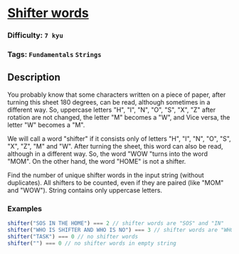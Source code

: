 # [Shifter words](https://www.codewars.com/kata/603b2bb1c7646d000f900083)

### Difficulty: `7 kyu`

### Tags: `Fundamentals` `Strings`

## Description

You probably know that some characters written on a piece of paper, after turning this sheet 180 degrees, can be read, although sometimes in a different way. So, uppercase letters "H", "I", "N", "O", "S", "X", "Z" after rotation are not changed, the letter "M" becomes a "W", and Vice versa, the letter "W" becomes a "M".

We will call a word "shifter" if it consists only of letters "H", "I", "N", "O", "S", "X", "Z", "M" and "W". After turning the sheet, this word can also be read, although in a different way. So, the word "WOW "turns into the word "MOM". On the other hand, the word "HOME" is not a shifter.

Find the number of unique shifter words in the input string (without duplicates). All shifters to be counted, even if they are paired (like "MOM" and "WOW"). String contains only uppercase letters.

### Examples

```js
shifter("SOS IN THE HOME") === 2 // shifter words are "SOS" and "IN"
shifter("WHO IS SHIFTER AND WHO IS NO") === 3 // shifter words are "WHO", "IS", "NO"
shifter("TASK") === 0 // no shifter words
shifter("") === 0 // no shifter words in empty string
```